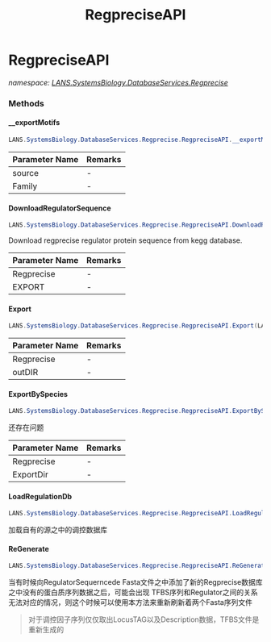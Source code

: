 ﻿---
title: RegpreciseAPI
---

# RegpreciseAPI
_namespace: [LANS.SystemsBiology.DatabaseServices.Regprecise](N-LANS.SystemsBiology.DatabaseServices.Regprecise.html)_





### Methods

#### __exportMotifs
```csharp
LANS.SystemsBiology.DatabaseServices.Regprecise.RegpreciseAPI.__exportMotifs(System.Collections.Generic.IEnumerable{System.Collections.Generic.KeyValuePair{System.String,LANS.SystemsBiology.DatabaseServices.Regtransbase.WebServices.FastaObject}},System.String,LANS.SystemsBiology.DatabaseServices.Regprecise.TranscriptionFactors)
```


|Parameter Name|Remarks|
|--------------|-------|
|source|-|
|Family|-|


#### DownloadRegulatorSequence
```csharp
LANS.SystemsBiology.DatabaseServices.Regprecise.RegpreciseAPI.DownloadRegulatorSequence(LANS.SystemsBiology.DatabaseServices.Regprecise.TranscriptionFactors,System.String)
```
Download regprecise regulator protein sequence from kegg database.

|Parameter Name|Remarks|
|--------------|-------|
|Regprecise|-|
|EXPORT|-|


#### Export
```csharp
LANS.SystemsBiology.DatabaseServices.Regprecise.RegpreciseAPI.Export(LANS.SystemsBiology.DatabaseServices.Regprecise.TranscriptionFactors,System.String)
```


|Parameter Name|Remarks|
|--------------|-------|
|Regprecise|-|
|outDIR|-|


#### ExportBySpecies
```csharp
LANS.SystemsBiology.DatabaseServices.Regprecise.RegpreciseAPI.ExportBySpecies(LANS.SystemsBiology.DatabaseServices.Regprecise.TranscriptionFactors,System.String)
```
还存在问题

|Parameter Name|Remarks|
|--------------|-------|
|Regprecise|-|
|ExportDir|-|


#### LoadRegulationDb
```csharp
LANS.SystemsBiology.DatabaseServices.Regprecise.RegpreciseAPI.LoadRegulationDb
```
加载自有的源之中的调控数据库

#### ReGenerate
```csharp
LANS.SystemsBiology.DatabaseServices.Regprecise.RegpreciseAPI.ReGenerate(LANS.SystemsBiology.DatabaseServices.Regprecise.TranscriptionFactors,System.String,System.String)
```
当有时候向RegulatorSequerncede Fasta文件之中添加了新的Regprecise数据库之中没有的蛋白质序列数据之后，可能会出现
 TFBS序列和Regulator之间的关系无法对应的情况，则这个时候可以使用本方法来重新刷新着两个Fasta序列文件
> 对于调控因子序列仅仅取出LocusTAG以及Description数据，TFBS文件是重新生成的


